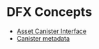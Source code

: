 # DFX Concepts

- [Asset Canister Interface](../design/asset-canister-interface.md)
- [Canister metadata](./canister-metadata.md)
